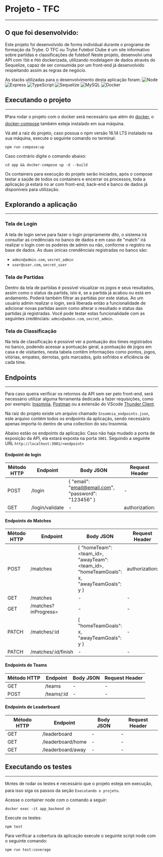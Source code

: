 # Projeto - TFC
---
## O que foi desenvolvido:

Este projeto foi desenvolvido de forma individual durante o programa de formação da Trybe.
O TFC ou Trybe Futebol Clube é um site informativo sobre partidas e classificações de futebol! Neste projeto, desenvolvi uma API com `TDD` e `POO` dockerizada, utilizando modelagem de dados através do Sequelize, capaz de ser consumida por um front-end já desenvolvido respeitando assim as regras de negócio.

As stacks utilizadas para o desenvolvimento desta aplicação foram:
![Node](https://img.shields.io/badge/-Node.js-339933?style=flat-square&logo=node.js&logoColor=white)
![Express](https://img.shields.io/badge/-Express.js-grey?style=flat-square&logo=express&logoColor=white)
![TypeScript](https://img.shields.io/badge/TypeScript-007ACC?style=flat-square&logo=typescript&logoColor=white)
![Sequelize](https://img.shields.io/badge/-Sequelize-357bbe?style=flat-square&logo=sequelize&logoColor=white)
![MySQL](https://img.shields.io/badge/-MySQL-4479A1?style=flat-square&logo=MySQL&logoColor=white)
![Docker](https://img.shields.io/badge/Docker-2CA5E0?style=flat-square&logo=docker&logoColor=white)

## Executando o projeto
---
❗Para rodar o projeto com o docker será necessário que além do [docker](https://www.docker.com/), o  [docker-compose](https://github.com/docker/compose) também esteja instalado em sua máquina.

 Vá até a raiz do projeto, caso possua o npm versão 16.14 LTS instalado na sua máquina, execute o seguinte comando no terminal:
```
npm run compose:up
```
Caso contrário digite o comando abaixo:
```
cd app && docker-compose up -d --build
```
Os containers para execução do projeto serão iniciados, após o compose testar a saúde de todos os containers e encerrar os processos, toda a aplicação já estará no ar com front-end, back-end e banco de dados já disponíveis para utilização.

## Explorando a aplicação
---
### Tela de Login
A tela de login serve para fazer o login propriamente dito, o sistema irá consultar as credênciais no banco de dados e em caso de "match" irá realizar o login com os poderes de admin ou não, conforme o registro na base de dados. As duas únicas crendênciais registradas no banco são: 
- `admin@admin.com`, `secret_admin`
- `user@user.com`, `secret_user`

### Tela de Partidas
Dentro da tela de partidas é possível visualizar os jogos e seus resultados, assim como o status da partida, isto é, se a partida já acabou ou está em andamento. Poderá também filtrar as partidas por este status.
Ao um usuário admin realizar o login, será liberada então a funcionalidade de adicionar novas partidas assim como alterar o resultado e status das partidas já registradas.
Você pode testar estas funcionalidade com as seguintes credênciais: `admin@admin.com`, `secret_admin`.

### Tela de Classificação
Na tela de classificação é possível ver a pontuação dos times registrados no banco, podendo acessar a pontuação geral, a pontuação de jogos em casa e de visitantes, nesta tabela contêm informações como pontos, jogos, vitórias, empates, derrotas, gols marcados, gols sofridos e eficiência de cada time.

## Endpoints
---
Para caso queira verificar os retornos da API sem ser pelo front-end, será necessário utilizar alguma ferramenta dedicada a fazer requisições, como por exemplo: [Insomnia](https://insomnia.rest/download), [Postman](https://www.postman.com/) ou a extensão do VScode [Thunder Client](https://www.thunderclient.com/).

Na raiz do projeto existe um arquivo chamado `Insomnia_endpoints.json`, este arquivo contém todos os endpoints da aplicação, sendo necessário apenas importa-lo dentro de uma collection do seu Insomnia.

Abaixo estão os endpoints da aplicação:
Caso não haja mudado a porta de exposição da API, ela estará exposta na porta `3001`. Seguindo a seguinte URL `http://localhost:3001/<endpoint>`


#### Endpoint de login
| Método HTTP | Endpoint | Body JSON | Request Header |
| ----------- | -------- | --------- | -------------- |
| POST | /login | { "email": "email@email.com",	"password": "123456" } | - |
| GET | /login/validate | - | authorization: <TOKEN> |

#### Endpoints de Matches
| Método HTTP | Endpoint | Body JSON | Request Header |
| ----------- | -------- | --------- | -------------- |
| POST | /matches | { "homeTeam": <team_id>, "awayTeam": <team_id>, "homeTeamGoals": x, "awayTeamGoals": y } | authorization: <TOKEN> |
| GET | /matches | - | - |
| GET | /matches?inProgress=<boolean> | - | - |
| PATCH | /matches/:id | { "homeTeamGoals": x, "awayTeamGoals": y } | - |
| PATCH | /matches/:id/finish | - | - |

#### Endpoints de Teams
| Método HTTP | Endpoint | Body JSON | Request Header |
| ----------- | -------- | --------- | -------------- |
| GET | /teams | - | - |
| POST | /teams/:id | - | - |

#### Endpoints de Leaderboard
| Método HTTP | Endpoint | Body JSON | Request Header |
| ----------- | -------- | --------- | -------------- |
| GET | /leaderboard | - | - |
| GET | /leaderboard/home | - | - |
| GET | /leaderboard/away | - | - |

## Executando os testes
---
❗Antes de rodar os testes é necessário que o projeto esteja em execução, para isso siga os passos da seção `Executando o projeto`.

Acesse o container node com o comando a seguir:
```
docker exec -it app_backend sh
```

Execute os testes:
```
npm test
```

Para verificar a cobertura da aplicação execute o seguinte script node com o seguinte comando:
```
npm run test:coverage
```